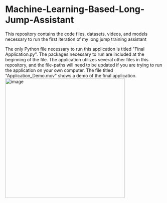# Machine-Learning-Based-Long-Jump-Assistant
This repository contains the code files, datasets, videos, and models necessary to run the first iteration of my long jump training assistant

The only Python file necessary to run this application is titled "Final Application.py". The packages necessary to run are included at the beginning of the file. The application utilizes several other files in this repository, and the file-paths will need to be updated if you are trying to run the application on your own computer. The file titled "Application_Demo.mov" shows a demo of the final application. <img width="381" alt="image" src="https://github.com/Sobotage/Machine-Learning-Based-Long-Jump-Assistant/assets/110847448/2a5cad82-41b3-4f7a-a4c9-a8eef6e21b9f">

